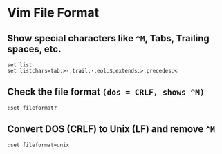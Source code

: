 # Vim File Format

## Show special characters like `^M`, Tabs, Trailing spaces, etc.

```vim
set list
set listchars=tab:>-,trail:·,eol:$,extends:>,precedes:<
```

## Check the file format `(dos = CRLF, shows ^M)`

```vim
:set fileformat?
```

## Convert DOS (CRLF) to Unix (LF) and remove `^M`

```vim
:set fileformat=unix
```

